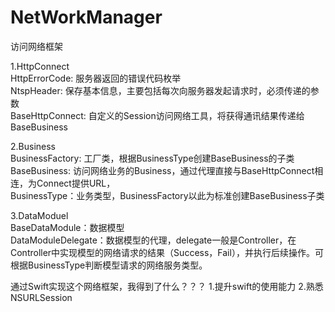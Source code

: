 # NetWorkManager

访问网络框架<br/>

1.HttpConnect<br/>
  HttpErrorCode: 服务器返回的错误代码枚举<br/>
  NtspHeader: 保存基本信息，主要包括每次向服务器发起请求时，必须传递的参数<br/>
  BaseHttpConnect: 自定义的Session访问网络工具，将获得通讯结果传递给BaseBusiness<br/>
  
2.Business<br/>
  BusinessFactory: 工厂类，根据BusinessType创建BaseBusiness的子类<br/>
  BaseBusiness: 访问网络业务的Business，通过代理直接与BaseHttpConnect相连，为Connect提供URL，<br/>
  BusinessType：业务类型，BusinessFactory以此为标准创建BaseBusiness子类<br/>
  
3.DataModuel<br/>
  BaseDataModule：数据模型<br/>
  DataModuleDelegate：数据模型的代理，delegate一般是Controller，在Controller中实现模型的网络请求的结果（Success，Fail），并执行后续操作。可根据BusinessType判断模型请求的网络服务类型。<br/>


通过Swift实现这个网络框架，我得到了什么？？？
1.提升swift的使用能力
2.熟悉NSURLSession
